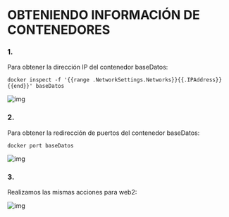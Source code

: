 # OBTENIENDO INFORMACIÓN DE CONTENEDORES

### 1.
Para obtener la dirección IP del contenedor baseDatos:

`docker inspect -f '{{range .NetworkSettings.Networks}}{{.IPAddress}}{{end}}' baseDatos`

![img]()

### 2.
Para obtener la redirección de puertos del contenedor baseDatos:

`docker port baseDatos`

![img]()

### 3.
Realizamos las mismas acciones para web2:

![img]()